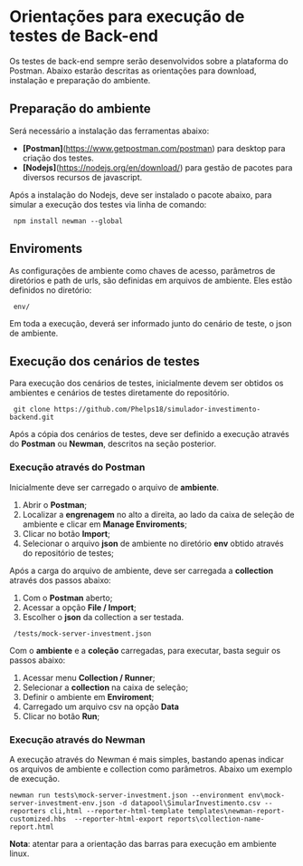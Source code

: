 # Orientações para execução de testes de Back-end
Os testes de back-end sempre serão desenvolvidos sobre a plataforma do Postman.
Abaixo estarão descritas as orientações para download, instalação e preparação do ambiente.

## Preparação do ambiente
Será necessário a instalação das ferramentas abaixo:
* **[Postman]**(https://www.getpostman.com/postman) para desktop para criação dos testes.
* **[Nodejs]**(https://nodejs.org/en/download/) para gestão de pacotes para diversos recursos de javascript.

Após a instalação do Nodejs, deve ser instalado o pacote abaixo, para simular a execução dos testes via linha de comando:

```
 npm install newman --global
```

## Enviroments
As configurações de ambiente como chaves de acesso, parâmetros de diretórios e path de urls, são definidas em arquivos de ambiente. Eles estão definidos no diretório:

```
 env/
```

Em toda a execução, deverá ser informado junto do cenário de teste, o json de ambiente.

## Execução dos cenários de testes
Para execução dos cenários de testes, inicialmente devem ser obtidos os ambientes e cenários de testes diretamente do repositório.

```
 git clone https://github.com/Phelps18/simulador-investimento-backend.git
```

Após a cópia dos cenários de testes, deve ser definido a execução através do **Postman** ou **Newman**, descritos na seção posterior.

### Execução através do Postman
Inicialmente deve ser carregado o arquivo de **ambiente**.

1. Abrir o **Postman**;
1. Localizar a **engrenagem** no alto a direita, ao lado da caixa de seleção de ambiente e clicar em **Manage Enviroments**;
1. Clicar no botão **Import**;
1. Selecionar o arquivo **json** de ambiente no diretório **env** obtido através do repositório de testes;

Após a carga do arquivo de ambiente, deve ser carregada a **collection** através dos passos abaixo:

1. Com o **Postman** aberto;
1. Acessar a opção **File / Import**;
1. Escolher o **json** da collection a ser testada.
```
 /tests/mock-server-investment.json
```

Com o **ambiente** e a **coleção** carregadas, para executar, basta seguir os passos abaixo:

1. Acessar menu **Collection / Runner**;
1. Selecionar a **collection** na caixa de seleção;
1. Definir o ambiente em **Enviroment**;
2. Carregado um arquivo csv na opção **Data** 
1. Clicar no botão **Run**;

### Execução através do Newman
A execução através do Newman é mais simples, bastando apenas indicar os arquivos de ambiente e collection como parâmetros. Abaixo um exemplo de execução.
 
```
newman run tests\mock-server-investment.json --environment env\mock-server-investment-env.json -d datapool\SimularInvestimento.csv --reporters cli,html --reporter-html-template templates\newman-report-customized.hbs  --reporter-html-export reports\collection-name-report.html
```

**Nota**: atentar para a orientação das barras para execução em ambiente linux.
